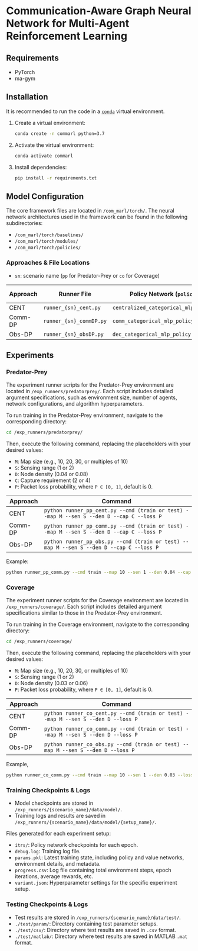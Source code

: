 # Communication-Aware Graph Neural Network for Multi-Agent Reinforcement Learning

## Requirements
- PyTorch
- ma-gym

## Installation
It is recommended to run the code in a [`conda`](https://docs.conda.io/projects/conda/en/latest/user-guide/install/) virtual environment.

1. Create a virtual environment:
    ```sh
    conda create -n commarl python=3.7
    ```
2. Activate the virtual environment:
    ```sh
    conda activate commarl
    ```
3. Install dependencies:
    ```sh
    pip install -r requirements.txt
    ```

## Model Configuration
The core framework files are located in `/com_marl/torch/`. The neural network architectures used in the framework can be found in the following subdirectories:

- `/com_marl/torch/baselines/`
- `/com_marl/torch/modules/`
- `/com_marl/torch/policies/`

### Approaches & File Locations
- `sn`: scenario name (`pp` for Predator-Prey or `co` for Coverage)

| Approach | Runner File | Policy Network (`policies/`) | Value Network (`baselines/`) |
|----------|------------|-----------------------------|-----------------------------|
| CENT | `runner_{sn}_cent.py` | `centralized_categorical_mlp_policy.py` | `gaussian_mlp_baseline.py` |
| Comm-DP | `runner_{sn}_commDP.py` | `comm_categorical_mlp_policy.py` | `comm_base_critic.py` |
| Obs-DP | `runner_{sn}_obsDP.py` | `dec_categorical_mlp_policy.py` | `comm_base_critic.py` |

## Experiments

### Predator-Prey
The experiment runner scripts for the Predator-Prey environment are located in `/exp_runners/predatorprey/`. Each script includes detailed argument specifications, such as environment size, number of agents, network configurations, and algorithm hyperparameters.

To run training in the Predator-Prey environment, navigate to the corresponding directory:
```sh
cd /exp_runners/predatorprey/
```
Then, execute the following command, replacing the placeholders with your desired values:

- `M`: Map size (e.g., 10, 20, 30, or multiples of 10)
- `S`: Sensing range (1 or 2)
- `D`: Node density (0.04 or 0.08)
- `C`: Capture requirement (2 or 4)
- `P`: Packet loss probability, where `P ∈ [0, 1]`, default is 0.

| Approach | Command |
|----------|---------|
| CENT | `python runner_pp_cent.py --cmd (train or test) --map M --sen S --den D --cap C --loss P` |
| Comm-DP | `python runner_pp_comm.py --cmd (train or test) --map M --sen S --den D --cap C --loss P` |
| Obs-DP | `python runner_pp_obs.py --cmd (train or test) --map M --sen S --den D --cap C --loss P` |

Example:
```sh
python runner_pp_comm.py --cmd train --map 10 --sen 1 --den 0.04 --cap 2 --loss 0
```

### Coverage
The experiment runner scripts for the Coverage environment are located in `/exp_runners/coverage/`. Each script includes detailed argument specifications similar to those in the Predator-Prey environment.

To run training in the Coverage environment, navigate to the corresponding directory:
```sh
cd /exp_runners/coverage/
```
Then, execute the following command, replacing the placeholders with your desired values:

- `M`: Map size (e.g., 10, 20, 30, or multiples of 10)
- `S`: Sensing range (1 or 2)
- `D`: Node density (0.03 or 0.06)
- `P`: Packet loss probability, where `P ∈ [0, 1]`, default is 0.

| Approach | Command |
|--|--|
| CENT |`python runner_co_cent.py --cmd (train or test) --map M --sen S --den D --loss P`|
| Comm-DP | `python runner_co_comm.py --cmd (train or test) --map M --sen S --den D --loss P` |
| Obs-DP | `python runner_co_obs.py --cmd (train or test) --map M --sen S --den D --loss P` |

Example,
```sh
python runner_co_comm.py --cmd train --map 10 --sen 1 --den 0.03 --loss 0 
```
### Training Checkpoints & Logs
- Model checkpoints are stored in `/exp_runners/{scenario_name}/data/model/`.
- Training logs and results are saved in `/exp_runners/{scenario_name}/data/model/{setup_name}/`.

Files generated for each experiment setup:
- `itrs/`: Policy network checkpoints for each epoch.
- `debug.log`: Training log file.
- `params.pkl`: Latest training state, including policy and value networks, environment details, and metadata.
- `progress.csv`: Log file containing total environment steps, epoch iterations, average rewards, etc.
- `variant.json`: Hyperparameter settings for the specific experiment setup.

### Testing Checkpoints & Logs
- Test results are stored in `/exp_runners/{scenario_name}/data/test/`.
- `./test/param/`: Directory containing test parameter setups.
- `./test/csv/`: Directory where test results are saved in `.csv` format.
- `./test/matlab/`: Directory where test results are saved in MATLAB `.mat` format.
